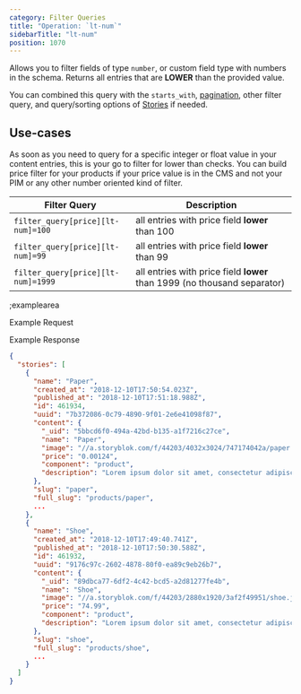```yaml
---
category: Filter Queries
title: "Operation: `lt-num`"
sidebarTitle: "lt-num"
position: 1070
---
```


Allows you to filter fields of type `number`, or custom field type with numbers in the schema. Returns all entries that are **LOWER** than the provided value.

You can combined this query with the `starts_with`, [pagination](#topics/pagination), other filter query, and query/sorting options of [Stories](#core-resources/stories/retrieve-multiple-stories) if needed.
 
## Use-cases

As soon as you need to query for a specific integer or float value in your content entries, this is your go to filter for lower than checks. You can build price filter for your products if your price value is in the CMS and not your PIM or any other number oriented kind of filter. 

| Filter Query | Description |
|--|--|
| `filter_query[price][lt-num]=100` | all entries with price field **lower** than 100 |
| `filter_query[price][lt-num]=99` | all entries with price field **lower** than 99 |
| `filter_query[price][lt-num]=1999` | all entries with price field **lower** than 1999 (no thousand separator) |

;examplearea

Example Request

<RequestExample url="https://api.storyblok.com/v1/cdn/stories/?starts_with=products/&token=ask9soUkv02QqbZgmZdeDAtt&filter_query[price][lt-num]=100"></RequestExample>

Example Response


```json
{  
  "stories": [
    {
      "name": "Paper",
      "created_at": "2018-12-10T17:50:54.023Z",
      "published_at": "2018-12-10T17:51:18.988Z",
      "id": 461934,
      "uuid": "7b372086-0c79-4890-9f01-2e6e41098f87",
      "content": {
        "_uid": "5bbcd6f0-494a-42bd-b135-a1f7216c27ce",
        "name": "Paper",
        "image": "//a.storyblok.com/f/44203/4032x3024/747174042a/paper.jpg",
        "price": "0.00124",
        "component": "product",
        "description": "Lorem ipsum dolor sit amet, consectetur adipiscing elit. In erat mauris, faucibus quis pharetra sit amet, pretium ac libero. Etiam vehicula eleifend bibendum."
      },
      "slug": "paper",
      "full_slug": "products/paper",
      ...
    },
    {
      "name": "Shoe",
      "created_at": "2018-12-10T17:49:40.741Z",
      "published_at": "2018-12-10T17:50:30.588Z",
      "id": 461932,
      "uuid": "9176c97c-2602-4878-80f0-ea89c9eb26b7",
      "content": {
        "_uid": "89dbca77-6df2-4c42-bcd5-a2d81277fe4b",
        "name": "Shoe",
        "image": "//a.storyblok.com/f/44203/2880x1920/3af2f49951/shoe.jpg",
        "price": "74.99",
        "component": "product",
        "description": "Lorem ipsum dolor sit amet, consectetur adipiscing elit. In erat mauris, faucibus quis pharetra sit amet, pretium ac libero. Etiam vehicula eleifend bibendum."
      },
      "slug": "shoe",
      "full_slug": "products/shoe",
      ...
    }
  ]
}
```


